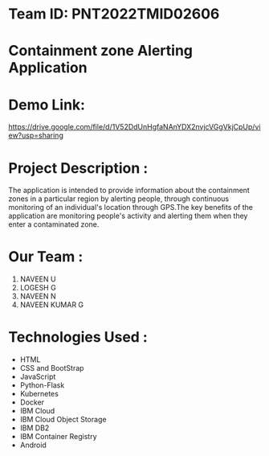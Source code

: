 # Team ID: PNT2022TMID02606
# Containment zone Alerting Application

# Demo Link: </br>
https://drive.google.com/file/d/1V52DdUnHgfaNAnYDX2nvjcVGgVkjCpUp/view?usp=sharing
  
# Project Description :
The application is intended to provide information about the containment zones in a particular region by alerting people, through continuous monitoring of an individual's location through GPS.The key benefits of the application are monitoring people's activity and alerting them when they enter a contaminated zone.

# Our Team :
1. NAVEEN U
2. LOGESH G
3. NAVEEN N
4. NAVEEN KUMAR G

# Technologies Used :
<ul>
<li>HTML
<li>CSS and BootStrap
<li>JavaScript
<li>Python-Flask
<li>Kubernetes
<li>Docker
<li>IBM Cloud
<li>IBM Cloud Object Storage
<li>IBM DB2
<li>IBM Container Registry
<li>Android
</ul>
